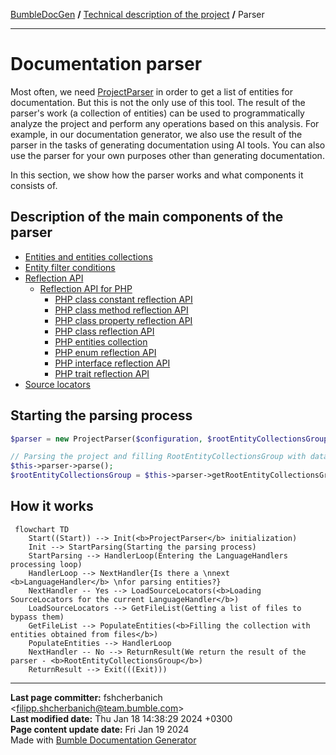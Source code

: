 [BumbleDocGen](../../README.md) **/**
[Technical description of the project](../readme.md) **/**
Parser

---


# Documentation parser

Most often, we need [ProjectParser](classes/ProjectParser.md) in order to get a list of entities for documentation.
But this is not the only use of this tool. The result of the parser's work (a collection of entities) can be used to programmatically analyze the project and perform any operations based on this analysis.
For example, in our documentation generator, we also use the result of the parser in the tasks of generating documentation using AI tools.
You can also use the parser for your own purposes other than generating documentation.

In this section, we show how the parser works and what components it consists of.

## Description of the main components of the parser


- [Entities and entities collections](entity.md)
- [Entity filter conditions](entityFilterCondition.md)
- [Reflection API](reflectionApi/readme.md)    
    - [Reflection API for PHP](reflectionApi/php/readme.md)    
        - [PHP class constant reflection API](reflectionApi/php/phpClassConstantReflectionApi.md)
        - [PHP class method reflection API](reflectionApi/php/phpClassMethodReflectionApi.md)
        - [PHP class property reflection API](reflectionApi/php/phpClassPropertyReflectionApi.md)
        - [PHP class reflection API](reflectionApi/php/phpClassReflectionApi.md)
        - [PHP entities collection](reflectionApi/php/phpEntitiesCollection.md)
        - [PHP enum reflection API](reflectionApi/php/phpEnumReflectionApi.md)
        - [PHP interface reflection API](reflectionApi/php/phpInterfaceReflectionApi.md)
        - [PHP trait reflection API](reflectionApi/php/phpTraitReflectionApi.md)
- [Source locators](sourceLocator.md)

## Starting the parsing process

```php
$parser = new ProjectParser($configuration, $rootEntityCollectionsGroup);

// Parsing the project and filling RootEntityCollectionsGroup with data
$this->parser->parse();
$rootEntityCollectionsGroup = $this->parser->getRootEntityCollectionsGroup();
```

## How it works

```mermaid
 flowchart TD
    Start((Start)) --> Init(<b>ProjectParser</b> initialization)
    Init --> StartParsing(Starting the parsing process)
    StartParsing --> HandlerLoop(Entering the LanguageHandlers processing loop)
    HandlerLoop --> NextHandler{Is there a \nnext <b>LanguageHandler</b> \nfor parsing entities?}
    NextHandler -- Yes --> LoadSourceLocators(<b>Loading SourceLocators for the current LanguageHandler</b>)
    LoadSourceLocators --> GetFileList(Getting a list of files to bypass them)
    GetFileList --> PopulateEntities(<b>Filling the collection with entities obtained from files</b>)
    PopulateEntities --> HandlerLoop
    NextHandler -- No --> ReturnResult(We return the result of the parser - <b>RootEntityCollectionsGroup</b>)
    ReturnResult --> Exit(((Exit)))
```

---

**Last page committer:** fshcherbanich &lt;filipp.shcherbanich@team.bumble.com&gt;<br>**Last modified date:**   Thu Jan 18 14:38:29 2024 +0300<br>**Page content update date:** Fri Jan 19 2024<br>Made with [Bumble Documentation Generator](https://github.com/bumble-tech/bumble-doc-gen/blob/master/docs/README.md)
